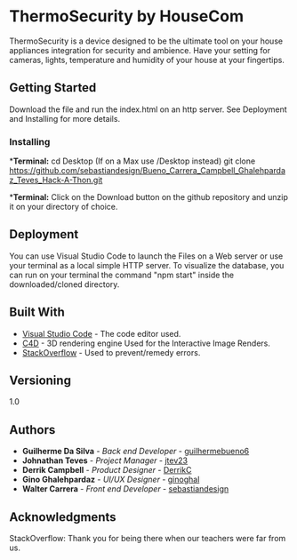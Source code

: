 # ThermoSecurity by HouseCom

ThermoSecurity is a device designed to be the ultimate tool on your house appliances integration for security and ambience. Have your setting for cameras, lights, temperature and humidity of your house at your fingertips.

## Getting Started

Download the file and run the index.html on an http server. See Deployment and Installing for more details.

### Installing

***Terminal:**
          cd Desktop (If on a Max use /Desktop instead)
          git clone https://github.com/sebastiandesign/Bueno_Carrera_Campbell_Ghalehpardaz_Teves_Hack-A-Thon.git
          
 ***Terminal:**
          Click on the Download button on the github repository and unzip it on your directory of choice.

## Deployment
You can use Visual Studio Code to launch the Files on a Web server or use your terminal as a local simple HTTP server. To visualize the database, you can run on your terminal the command "npm start" inside the downloaded/cloned directory.

## Built With

* [Visual Studio Code](https://code.visualstudio.com/) - The code editor used.
* [C4D](https://www.maxon.net/en/) - 3D rendering engine Used for the Interactive Image Renders.
* [StackOverflow](https://stackoverflow.com/) - Used to prevent/remedy errors.

## Versioning

1.0 

## Authors

* **Guilherme Da Silva** - *Back end Developer* - [guilhermebueno6](https://github.com/guilhermebueno6)
* **Johnathan Teves** - *Project Manager* - [jtev23](https://github.com/jtev23)
* **Derrik Campbell** - *Product Designer* - [DerrikC](https://github.com/DerrikC)
* **Gino Ghalehpardaz** - *UI/UX Designer* - [ginoghal](https://github.com/ginoghal)
* **Walter Carrera** - *Front end Developer* - [sebastiandesign](https://github.com/sebastiandesign)

## Acknowledgments

StackOverflow: Thank you for being there when our teachers were far from us.

